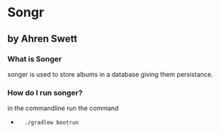 # Songr

## by Ahren Swett

### What is Songer
 songer is used to store albums in a database giving them persistance. 
 
 ### How do I run songer?
 in the commandline  run the command
 *       ./gradlew bootrun
 
